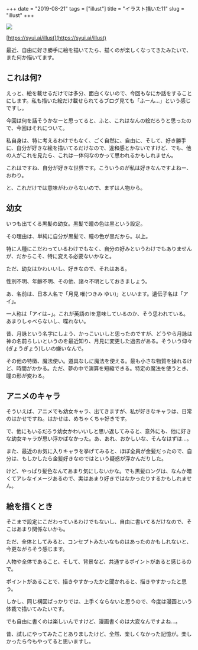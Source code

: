 +++
date = "2019-08-21"
tags = ["illust"]
title = "イラスト描いた11"
slug = "illust"
+++

![](https://syui.ai/img/yui_11.png)

[https://syui.ai/illust](https://syui.ai/illust)

最近、自由に好き勝手に絵を描いてたら、描くのが楽しくなってきたみたいで、また何か描いてます。

## これは何?

えっと、絵を載せるだけでは多分、面白くないので、今回もなにか話をすることにします。私も描いた絵だけ載せられてるブログ見ても「ふーん...」という感じですし。

今回は何を話そうかなーと思ってると、ふと、これはなんの絵だろうと思ったので、今回はそれについて。

私自身は、特に考えるわけでもなく、ごく自然に、自由に、そして、好き勝手に、自分が好きな絵を描いてるだけなので、違和感とかないですけど、でも、他の人がこれを見たら、これは一体何なのかって思われるかもしれません。

これはですね、自分が好きな世界です。こういうのが私は好きなんですよねー、おわり。

と、これだけでは意味がわからないので、まずは人物から。

## 幼女

いつも出てくる黒髪の幼女。黒髪で瞳の色は黒という設定。

その理由は、単純に自分が黒髪で、瞳の色が黒だから。以上。

特に人種にこだわっているわけでもなく、自分の好みというわけでもありませんが、だからこそ、特に変える必要ないかなと。

ただ、幼女はかわいいし、好きなので、それはある。

性別不明、年齢不明、その他、諸々不明としておきましょう。

あ、名前は、日本人名で「月見 唯(つきみ ゆい)」といいます。遺伝子名は「アイ」。

一人称は「アイは~」。これが英語のIを意味しているのか、そう思われている。あまりしゃべらないし、喋れない。

昔、月詠という名字にしよう、かっこいいしと思ったのですが、どうやら月詠は神の名前らしいというのを最近知り、月見に変更した過去がある。そういう仰々(ぎょうぎょう)しいの嫌いなんで。

その他の特徴、魔法使い。道具なしに魔法を使える。最も小さな物質を操れるけど、時間がかかる。ただ、夢の中で演算を短縮できる。特定の魔法を使うとき、瞳の形が変わる。

## アニメのキャラ

そういえば、アニメでも幼女キャラ、出てきますが、私が好きなキャラは、日常のはかせですね。はかせは、めちゃくちゃ好きです。

で、他にもいるだろう幼女かわいいしと思い返してみると、意外にも、他に好きな幼女キャラが思い浮かばなかった。あ、あれ、おかしいな、そんなはずは...。

また、最近のお気に入りキャラを挙げてみると、ほぼ全員が金髪だったので、自分は、もしかしたら金髪好きなのではという疑惑が浮かんだりした。

けど、やっぱり髪色なんてあまり気にしないかな。でも黒髪ロングは、なんか暗くてアレなイメージあるので、実はあまり好きではなかったりするかもしれません。

## 絵を描くとき

そこまで設定にこだわっているわけでもないし、自由に書いてるだけなので、そこはあまり関係ないかも。

ただ、全体としてみると、コンセプトみたいなものはあったのかもしれないと、今更ながらそう感じます。

人物や全体であること、そして、背景など、共通するポイントがあると感じるので。

ポイントがあることで、描きやすかったかと聞かれると、描きやすかったと思う。

しかし、同じ構図ばっかりでは、上手くならないと思うので、今度は漫画という体裁で描いてみたいです。

でも自由に書くのは楽しいんですけど、漫画書くのは大変なんですよね...。

昔、試しにやってみたことありましたけど、全然、楽しくなかった記憶が。楽しかったら今もやってると思いますし。

